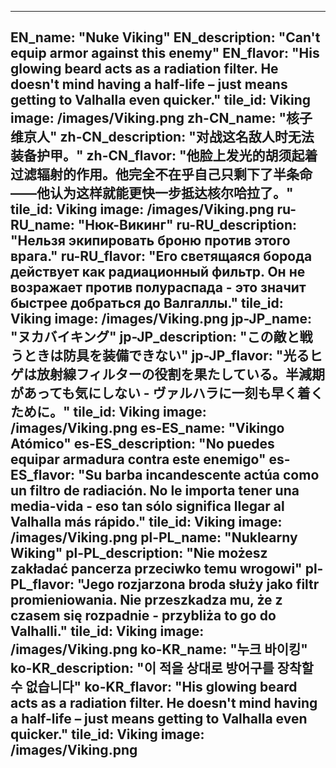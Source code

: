 ---

EN_name: "Nuke Viking"
EN_description: "Can't equip armor against this enemy"
EN_flavor: "His glowing beard acts as a radiation filter. He doesn't mind having a half-life – just means getting to Valhalla even quicker."
tile_id: Viking
image: /images/Viking.png
zh-CN_name: "核子维京人"
zh-CN_description: "对战这名敌人时无法装备护甲。"
zh-CN_flavor: "他脸上发光的胡须起着过滤辐射的作用。他完全不在乎自己只剩下了半条命——他认为这样就能更快一步抵达核尔哈拉了。"
tile_id: Viking
image: /images/Viking.png
ru-RU_name: "Нюк-Викинг"
ru-RU_description: "Нельзя экипировать броню против этого врага."
ru-RU_flavor: "Его светящаяся борода действует как радиационный фильтр. Он не возражает против полураспада - это значит быстрее добраться до Валгаллы."
tile_id: Viking
image: /images/Viking.png
jp-JP_name: "ヌカバイキング"
jp-JP_description: "この敵と戦うときは防具を装備できない"
jp-JP_flavor: "光るヒゲは放射線フィルターの役割を果たしている。半減期があっても気にしない - ヴァルハラに一刻も早く着くために。"
tile_id: Viking
image: /images/Viking.png
es-ES_name: "Vikingo Atómico"
es-ES_description: "No puedes equipar armadura contra este enemigo"
es-ES_flavor: "Su barba incandescente actúa como un filtro de radiación. No le importa tener una media-vida - eso tan sólo significa llegar al Valhalla más rápido."
tile_id: Viking
image: /images/Viking.png
pl-PL_name: "Nuklearny Wiking"
pl-PL_description: "Nie możesz zakładać pancerza przeciwko temu wrogowi"
pl-PL_flavor: "Jego rozjarzona broda służy jako filtr promieniowania. Nie przeszkadza mu, że z czasem się rozpadnie - przybliża to go do Valhalli."
tile_id: Viking
image: /images/Viking.png
ko-KR_name: "누크 바이킹"
ko-KR_description: "이 적을 상대로 방어구를 장착할 수 없습니다"
ko-KR_flavor: "His glowing beard acts as a radiation filter. He doesn't mind having a half-life – just means getting to Valhalla even quicker."
tile_id: Viking
image: /images/Viking.png
---